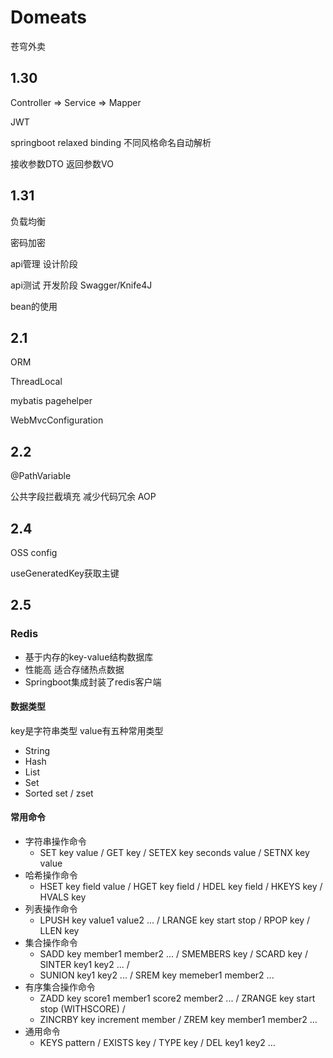 # Domeats
苍穹外卖

## 1.30
Controller => Service => Mapper

JWT

springboot relaxed binding 不同风格命名自动解析

接收参数DTO 返回参数VO

## 1.31
负载均衡

密码加密

api管理 设计阶段

api测试 开发阶段 Swagger/Knife4J

bean的使用

## 2.1
ORM

ThreadLocal

mybatis pagehelper

WebMvcConfiguration

## 2.2
@PathVariable

公共字段拦截填充 减少代码冗余 AOP

## 2.4
OSS config

useGeneratedKey获取主键

## 2.5
### Redis
* 基于内存的key-value结构数据库
* 性能高 适合存储热点数据
* Springboot集成封装了redis客户端

#### 数据类型
key是字符串类型 value有五种常用类型
* String
* Hash
* List
* Set
* Sorted set / zset

#### 常用命令
* 字符串操作命令
  * SET key value / GET key / SETEX key seconds value / SETNX key value
* 哈希操作命令
  * HSET key field value / HGET key field / HDEL key field / HKEYS key / HVALS key
* 列表操作命令
  * LPUSH key value1 value2 ... / LRANGE key start stop / RPOP key / LLEN key
* 集合操作命令
  * SADD key member1 member2 ... / SMEMBERS key / SCARD key / SINTER key1 key2 ... /
  * SUNION key1 key2 ... / SREM key memeber1 member2 ...
* 有序集合操作命令
  * ZADD key score1 member1 score2 member2 ... / ZRANGE key start stop (WITHSCORE) /
  * ZINCRBY key increment member / ZREM key member1 member2 ...
* 通用命令
  * KEYS pattern / EXISTS key / TYPE key / DEL key1 key2 ...



